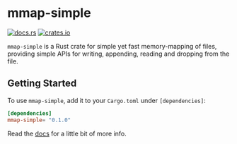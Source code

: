 # mmap-simple
[![docs.rs](https://docs.rs/mmap-simple/badge.svg)](https://docs.rs/mmap-simple)
[![crates.io](https://img.shields.io/crates/v/mmap-simple.svg)](https://crates.io/crates/mmap-simple)

`mmap-simple` is a Rust crate for simple yet fast memory-mapping of files, providing simple APIs for writing, appending, reading and dropping from the file.

## Getting Started
To use `mmap-simple`, add it to your `Cargo.toml` under `[dependencies]`:
```toml
[dependencies]
mmap-simple= "0.1.0"
```

Read the [docs](https://docs.rs/mmap-simple) for a little bit of more info.
